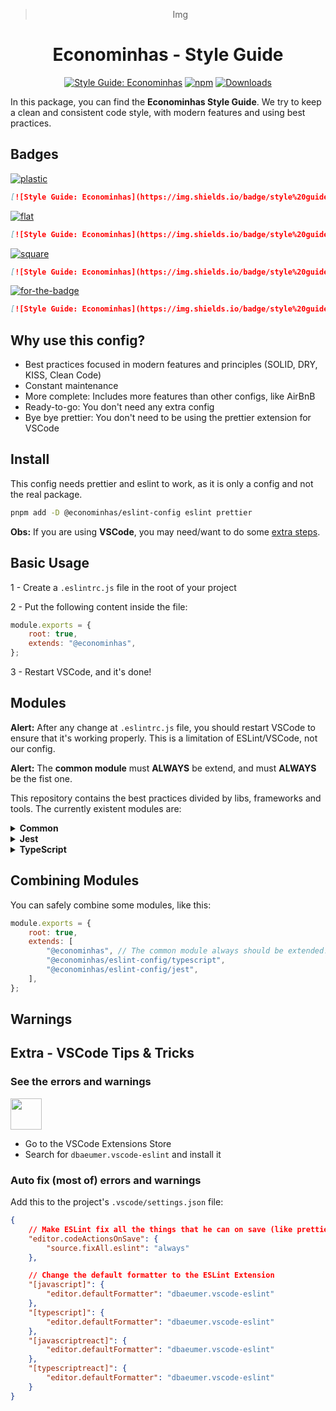 <div align="center">

> Img

# Econominhas - Style Guide

[![Style Guide: Econominhas](https://img.shields.io/badge/style%20guide-ECONOMINHAS-4B00FA?style=for-the-badge)](https://github.com/econominhas/eslint-config)
[![npm](https://img.shields.io/npm/v/@econominhas/eslint-config.svg?style=for-the-badge&color=CC3534)](https://www.npmjs.com/package/@econominhas/eslint-config)
[![Downloads](https://img.shields.io/npm/dw/@econominhas/eslint-config.svg?style=for-the-badge)](https://www.npmjs.com/package/@econominhas/eslint-config)

</div>

In this package, you can find the **Econominhas Style Guide**. We try to keep a clean and consistent code style, with modern features and using best practices.

## Badges

[![plastic](https://img.shields.io/badge/style%20guide-Econominhas-4B00FA?style=plastic)](https://github.com/econominhas/eslint-config)

```md
[![Style Guide: Econominhas](https://img.shields.io/badge/style%20guide-Econominhas-4B00FA?style=plastic)](https://github.com/econominhas/eslint-config)
```

[![flat](https://img.shields.io/badge/style%20guide-Econominhas-4B00FA?style=flat)](https://github.com/econominhas/eslint-config)

```md
[![Style Guide: Econominhas](https://img.shields.io/badge/style%20guide-Econominhas-4B00FA?style=flat)](https://github.com/econominhas/eslint-config)
```

[![square](https://img.shields.io/badge/style%20guide-Econominhas-4B00FA?style=square)](https://github.com/econominhas/eslint-config)

```md
[![Style Guide: Econominhas](https://img.shields.io/badge/style%20guide-Econominhas-4B00FA?style=square)](https://github.com/econominhas/eslint-config)
```

[![for-the-badge](https://img.shields.io/badge/style%20guide-TECHMMUNITY-4B00FA?style=for-the-badge)](https://github.com/econominhas/eslint-config)

```md
[![Style Guide: Econominhas](https://img.shields.io/badge/style%20guide-TECHMMUNITY-4B00FA?style=for-the-badge)](https://github.com/econominhas/eslint-config)
```

## Why use this config?

- Best practices focused in modern features and principles (SOLID, DRY, KISS, Clean Code)
- Constant maintenance
- More complete: Includes more features than other configs, like AirBnB
- Ready-to-go: You don't need any extra config
- Bye bye prettier: You don't need to be using the prettier extension for VSCode

## Install

This config needs prettier and eslint to work, as it is only a config and not the real package.

```sh
pnpm add -D @econominhas/eslint-config eslint prettier
```

**Obs:** If you are using **VSCode**, you may need/want to do some [extra steps](#extra---vscode-tips--tricks).

## Basic Usage

1 - Create a `.eslintrc.js` file in the root of your project

2 - Put the following content inside the file:

```js
module.exports = {
	root: true,
	extends: "@econominhas",
};
```

3 - Restart VSCode, and it's done!

## Modules

**Alert:** After any change at `.eslintrc.js` file, you should restart VSCode to ensure that it's working properly. This is a limitation of ESLint/VSCode, not our config.

**Alert:** The **common module** must **ALWAYS** be extend, and must **ALWAYS** be the fist one.

This repository contains the best practices divided by libs, frameworks and tools. The currently existent modules are:

<!--  -->
<!--  -->
<!--  -->

<details>

<summary><strong>Common</strong></summary>

The common module is the default rules used by every javascript project. It doesn't contains any special config for frameworks, backend, frontend or npm package. **You must import this module if you want to use any of the other modules of this package.**

#### Usage

Create an `.eslintrc.js` file in the root folder of your package and add this content to it:

```js
module.exports = {
	root: true,
	extends: "@econominhas",
};
```

</details>

<!--  -->
<!--  -->
<!--  -->

<details>

<summary><strong>Jest</strong></summary>

Specific configs to projects that uses Jest.

#### Usage

Create an `.eslintrc.js` file in the root folder of your package and add this content to it:

```js
/* eslint-disable @typescript-eslint/no-var-requires */
/* eslint-disable @typescript-eslint/no-require-imports */

module.exports = {
	root: true,
	extends: [
		"@econominhas", // The common module always should be extended!
		"@econominhas/eslint-config/jest",
	],
	settings: {
		jest: {
			version: require("jest/package.json").version,
		},
	},
};
```

</details>

<!--  -->
<!--  -->
<!--  -->

<details>

<summary><strong>TypeScript</strong></summary>

Specific configs for typescript projects.

#### Usage

Create an `.eslintrc.js` file in the root folder of your package and add this content to it:

```js
module.exports = {
	root: true,
	extends: [
		"@econominhas", // The common module always should be extended!
		"@econominhas/eslint-config/typescript",
	],
};
```

#### Using another `tsconfig` for linting

By default, this module uses `tsconfig.json` file for configuring the typescript for the project, but you can use another file specifically for linting.

To use another file, simply add this to your `.eslintrc.js` file:

```js
/// .eslintrc.js
module.exports = {
	// ...
	parserOptions: {
		project: "tsconfig.lint.json", // <<< Name of the tsconfig file here (Must be in the root folder of the project)
	},
	// ...
};
```

</details>

## Combining Modules

You can safely combine some modules, like this:

```js
module.exports = {
	root: true,
	extends: [
		"@econominhas", // The common module always should be extended!
		"@econominhas/eslint-config/typescript",
		"@econominhas/eslint-config/jest",
	],
};
```

## Warnings

## Extra - VSCode Tips & Tricks

### See the errors and warnings

<img src="https://dbaeumer.gallerycdn.vsassets.io/extensions/dbaeumer/vscode-eslint/3.0.5/1712051003124/Microsoft.VisualStudio.Services.Icons.Default" width="50" height="50">

- Go to the VSCode Extensions Store
- Search for `dbaeumer.vscode-eslint` and install it

### Auto fix (most of) errors and warnings

Add this to the project's `.vscode/settings.json` file:

```json
{
	// Make ESLint fix all the things that he can on save (like prettier formatting)
	"editor.codeActionsOnSave": {
		"source.fixAll.eslint": "always"
	},

	// Change the default formatter to the ESLint Extension
	"[javascript]": {
		"editor.defaultFormatter": "dbaeumer.vscode-eslint"
	},
	"[typescript]": {
		"editor.defaultFormatter": "dbaeumer.vscode-eslint"
	},
	"[javascriptreact]": {
		"editor.defaultFormatter": "dbaeumer.vscode-eslint"
	},
	"[typescriptreact]": {
		"editor.defaultFormatter": "dbaeumer.vscode-eslint"
	}
}
```
